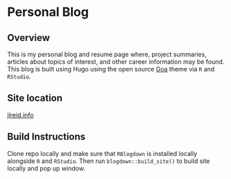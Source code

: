 # Personal Blog

## Overview

This is my personal blog and resume page where, project summaries, articles about
topics of interest, and other career information may be found. This blog is built using
Hugo using the open source [Goa](https://github.com/shenoybr/hugo-goa) theme via `R` and `RStudio`. 

## Site location
[jlreid.info](https://www.jlreid.info/)

## Build Instructions
Clone repo locally and make sure that `RBlogdown` is installed locally alongside `R` and `RStudio`. Then run `blogdown::build_site()` to build site locally and pop up window.